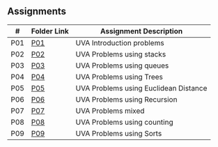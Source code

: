 ## Assignments

| #         | Folder Link                                                                                                   | Assignment Description                             |
| :---:     | ------------------------------------------------------------------------------------------------------------- | ----------------------------------------           |
|  P01      | [P01](https://github.com/DakTheProgrammer/4883-Programming-Techniques-Wilson/tree/master/Assignments/P01)     | UVA Introduction problems                          |
|  P02      | [P02](https://github.com/DakTheProgrammer/4883-Programming-Techniques-Wilson/tree/master/Assignments/P02)     | UVA Problems using stacks                          |
|  P03      | [P03](https://github.com/DakTheProgrammer/4883-Programming-Techniques-Wilson/tree/master/Assignments/P03)     | UVA Problems using queues                          |
|  P04      | [P04](https://github.com/DakTheProgrammer/4883-Programming-Techniques-Wilson/tree/master/Assignments/P04)     | UVA Problems using Trees                           |
|  P05      | [P05](https://github.com/DakTheProgrammer/4883-Programming-Techniques-Wilson/tree/master/Assignments/P05)     | UVA Problems using Euclidean Distance              |
|  P06      | [P06](https://github.com/DakTheProgrammer/4883-Programming-Techniques-Wilson/tree/master/Assignments/P06)     | UVA Problems using Recursion                       |
|  P07      | [P07](https://github.com/DakTheProgrammer/4883-Programming-Techniques-Wilson/tree/master/Assignments/P07)     | UVA Problems mixed                                 |
|  P08      | [P08](https://github.com/DakTheProgrammer/4883-Programming-Techniques-Wilson/tree/master/Assignments/P08)     | UVA Problems using counting                        |
|  P09      | [P09](https://github.com/DakTheProgrammer/4883-Programming-Techniques-Wilson/tree/master/Assignments/P09)     | UVA Problems using Sorts                           |